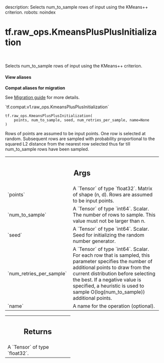 description: Selects num_to_sample rows of input using the KMeans++ criterion.
robots: noindex

# tf.raw_ops.KmeansPlusPlusInitialization

<!-- Insert buttons and diff -->

<table class="tfo-notebook-buttons tfo-api nocontent" align="left">

</table>



Selects num_to_sample rows of input using the KMeans++ criterion.


<section class="expandable">
  <h4 class="showalways">View aliases</h4>
  <p>
<b>Compat aliases for migration</b>
<p>See
<a href="https://www.tensorflow.org/guide/migrate">Migration guide</a> for
more details.</p>
<p>`tf.compat.v1.raw_ops.KmeansPlusPlusInitialization`</p>
</p>
</section>

<pre class="devsite-click-to-copy prettyprint lang-py tfo-signature-link">
<code>tf.raw_ops.KmeansPlusPlusInitialization(
    points, num_to_sample, seed, num_retries_per_sample, name=None
)
</code></pre>



<!-- Placeholder for "Used in" -->

Rows of points are assumed to be input points. One row is selected at random.
Subsequent rows are sampled with probability proportional to the squared L2
distance from the nearest row selected thus far till num_to_sample rows have
been sampled.

<!-- Tabular view -->
 <table class="responsive fixed orange">
<colgroup><col width="214px"><col></colgroup>
<tr><th colspan="2"><h2 class="add-link">Args</h2></th></tr>

<tr>
<td>
`points`<a id="points"></a>
</td>
<td>
A `Tensor` of type `float32`.
Matrix of shape (n, d). Rows are assumed to be input points.
</td>
</tr><tr>
<td>
`num_to_sample`<a id="num_to_sample"></a>
</td>
<td>
A `Tensor` of type `int64`.
Scalar. The number of rows to sample. This value must not be larger than n.
</td>
</tr><tr>
<td>
`seed`<a id="seed"></a>
</td>
<td>
A `Tensor` of type `int64`.
Scalar. Seed for initializing the random number generator.
</td>
</tr><tr>
<td>
`num_retries_per_sample`<a id="num_retries_per_sample"></a>
</td>
<td>
A `Tensor` of type `int64`.
Scalar. For each row that is sampled, this parameter
specifies the number of additional points to draw from the current
distribution before selecting the best. If a negative value is specified, a
heuristic is used to sample O(log(num_to_sample)) additional points.
</td>
</tr><tr>
<td>
`name`<a id="name"></a>
</td>
<td>
A name for the operation (optional).
</td>
</tr>
</table>



<!-- Tabular view -->
 <table class="responsive fixed orange">
<colgroup><col width="214px"><col></colgroup>
<tr><th colspan="2"><h2 class="add-link">Returns</h2></th></tr>
<tr class="alt">
<td colspan="2">
A `Tensor` of type `float32`.
</td>
</tr>

</table>

